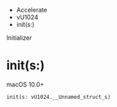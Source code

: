

- Accelerate
- vU1024
-  init(s:) 

Initializer

# init(s:)

macOS 10.0+

``` source
init(s: vU1024.__Unnamed_struct_s)
```

